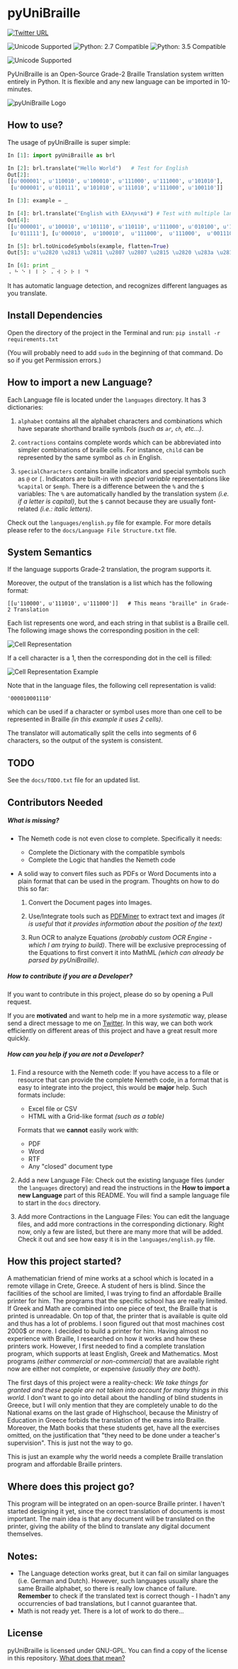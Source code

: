 
# pyUniBraille 

[![Twitter URL](https://img.shields.io/twitter/url/http/shields.io.svg?style=social)](https://twitter.com/intent/tweet?text=Contribute%20on%20pyUniBraille:%20The%20open-source%20Braille%20translator%20on%20Github!%20https://github.com/ant0nisk/pyUniBraille)

![Unicode Supported](https://img.shields.io/badge/license-GPL-blue.svg) ![Python: 2.7 Compatible](https://img.shields.io/badge/python-2.7-brightgreen.svg) ![Python: 3.5 Compatible](https://img.shields.io/badge/python-3.5-brightgreen.svg)

![Unicode Supported](https://img.shields.io/badge/unicode-supported-blue.svg) 

PyUniBraille is an Open-Source Grade-2 Braille Translation system written entirely in Python. It is flexible and any new language can be imported in 10-minutes.

![pyUniBraille Logo](http://inatago.com/Media/unibraille_logo_200.png)

## How to use?
The usage of pyUniBraille is super simple:

```python
In [1]: import pyUniBraille as brl

In [2]: brl.translate("Hello World")   # Test for English
Out[2]: 
[[u'000001', u'110010', u'100010', u'111000', u'111000', u'101010'],
 [u'000001', u'010111', u'101010', u'111010', u'111000', u'100110']]

In [3]: example = _

In [4]: brl.translate("English with Ελληνικά") # Test with multiple languages
Out[4]: 
[[u'000001', u'100010', u'101110', u'110110', u'111000', u'010100', u'100101'],
 [u'011111'], [u'000010',  u'100010',  u'111000',  u'111000',  u'001110',  u'101110',  u'010100',  u'101000',  u'000010',  u'000101']]

In [5]: brl.toUnicodeSymbols(example, flatten=True)
Out[5]: u'\u2820 \u2813 \u2811 \u2807 \u2807 \u2815 \u2820 \u283a \u2815 \u2817 \u2807 \u2819'

In [6]: print _
⠠ ⠓ ⠑ ⠇ ⠇ ⠕ ⠠ ⠺ ⠕ ⠗ ⠇ ⠙

```

It has automatic language detection, and recognizes different languages as you translate.

## Install Dependencies
Open the directory of the project in the Terminal and run:
`pip install -r requirements.txt`

(You will probably need to add `sudo` in the beginning of that command. Do so if you get Permission errors.)

## How to import a new Language?
Each Language file is located under the `languages` directory. It has 3 dictionaries:

1) `alphabet` contains all the alphabet characters and combinations which have separate shorthand braille symbols *(such as `ar`, `ch`, etc...)*.

2) `contractions` contains complete words which can be abbreviated into simpler combinations of braille cells. For instance, `child` can be represented by the same symbol as `ch` in English.

3) `specialCharacters` contains braille indicators and special symbols such as `@` or `[`. 
Indicators are built-in with *special variable* representations like `%capital` or `$emph`. 
There is a difference between the `%` and the `$` variables: The `%` are automatically handled by the translation system *(i.e. if a letter is capital)*, but the `$` cannot because they are usually font-related *(i.e.: italic letters)*.

Check out the `languages/english.py` file for example.
For more details please refer to the `docs/Language File Structure.txt` file.

## System Semantics
If the language supports Grade-2 translation, the program supports it. 

Moreover, the output of the translation is a list which has the following format:

`[[u'110000', u'111010', u'111000']]   # This means "braille" in Grade-2 Translation`

Each list represents one word, and each string in that sublist is a Braille cell. The following image shows the corresponding position in the cell:

![Cell Representation](http://inatago.com/Media/cell_repr.png)

If a cell character is a 1, then the corresponding dot in the cell is filled:

![Cell Representation Example](http://inatago.com/Media/cell_repr_example.png)

Note that in the language files, the following cell representation is valid:

`'000010001110'`

which can be used if a character or symbol uses more than one cell to be represented in Braille *(in this example it uses 2 cells)*. 

The translator will automatically split the cells into segments of 6 characters, so the output of the system is consistent.

## TODO
See the `docs/TODO.txt` file for an updated list.

## Contributors Needed
##### What is missing?
- The Nemeth code is not even close to complete. Specifically it needs: 
   - Complete the Dictionary with the compatible symbols
   - Complete the Logic that handles the Nemeth code

- A solid way to convert files such as PDFs or Word Documents into a plain format that can be used in the program. Thoughts on how to do this so far:

  1) Convert the Document pages into Images.

  2) Use/Integrate tools such as [PDFMiner](https://github.com/euske/pdfminer) to extract text and images *(it is useful that it provides information about the position of the text)*

  3) Run OCR to analyze Equations *(probably custom OCR Engine - which I am trying to build)*. There will be exclusive preprocessing of the Equations to first convert it into MathML *(which can already be parsed by pyUniBraille)*.

##### How to contribute if you are a Developer?
If you want to contribute in this project, please do so by opening a Pull request.

If you are **motivated** and want to help me in a more *systematic* way, please send a direct message to me on [Twitter](https://twitter.com/ant0nisktz). In this way, we can both work efficiently on different areas of this project and have a great result more quickly.

##### How can you help if you are not a Developer?
1) Find a resource with the Nemeth code:
  If you have access to a file or resource that can provide the complete Nemeth code, in a format that is easy to integrate into the project, this would be **major** help.
Such formats include:
   - Excel file or CSV
   - HTML with a Grid-like format *(such as a table)*

   Formats that we **cannot** easily work with:
   - PDF
   - Word
   - RTF
   - Any "closed" document type

2) Add a new Language File:
  Check out the existing language files (under the `languages` directory) and read the instructions in the **How to import a new Language** part of this README. You will find a sample language file to start in the `docs` directory.

3) Add more Contractions in the Language Files:
  You can edit the language files, and add more contractions in the corresponding dictionary. 
  Right now, only a few are listed, but there are many more that will be added. 
 Check it out and see how easy it is in the `languages/english.py` file.

## How this project started?
A mathematician friend of mine works at a school which is located in a remote village in Crete, Greece. A student of hers is blind. Since the facilities of the school are limited, I was trying to find an affordable Braille printer for him. The programs that the specific school has are really limited. If Greek and Math are combined into one piece of text, the Braille that is printed is unreadable. On top of that, the printer that is available is quite old and thus has a lot of problems. I soon figured out that most machines cost 2000$ or more. I decided to build a printer for him. Having almost no experience with Braille, I researched on how it works and how these printers work. However, I first needed to find a complete translation program, which supports at least English, Greek and Mathematics. Most programs *(either commercial or non-commercial)* that are available right now are either not complete, or expensive *(usually they are both)*. 

The first days of this project were a reality-check: *We take things for granted and these people are not taken into account for many things in this world.* I don't want to go into detail about the handling of blind students in Greece, but I will only mention that they are completely unable to do the National exams on the last grade of Highschool, because the Ministry of Education in Greece forbids the translation of the exams into Braille. Moreover, the Math books that these students get, have all the exercises omitted, on the justification that "they need to be done under a teacher's supervision". This is just not the way to go.

This is just an example why the world needs a complete Braille translation program and affordable Braille printers. 

## Where does this project go?
This program will be integrated on an open-source Braille printer.
I haven't started designing it yet, since the correct translation of documents is most important. The main idea is that any document will be translated on the printer, giving the ability of the blind to translate any digital document themselves.

## Notes: 
 - The Language detection works great, but it can fail on similar languages (i.e. German and Dutch). However, such languages usually share the same Braille alphabet, so there is really low chance of failure. **Remember** to check if the translated text is correct though - I hadn't any occurrencies of bad translations, but I cannot guarantee that.
 - Math is not ready yet. There is a lot of work to do there...

## License
pyUniBraille is licensed under GNU-GPL. You can find a copy of the license in this repository. [What does that mean?]( http://choosealicense.com/licenses/gpl-3.0/)